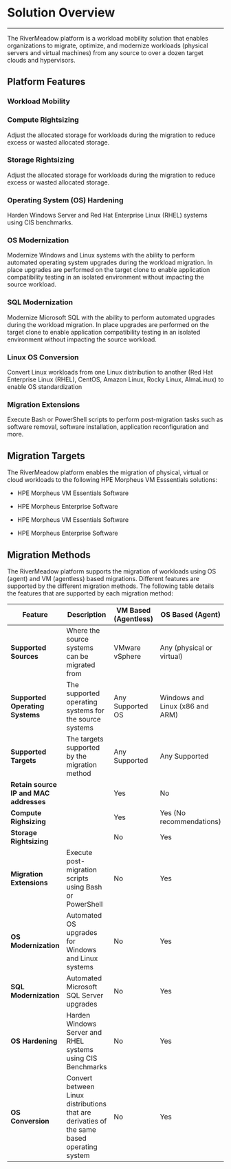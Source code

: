 # Solution Overview
---
The RiverMeadow platform is a workload mobility solution that enables organizations to migrate, optimize, and modernize workloads (physical servers and virtual machines) from any source to over a dozen target clouds and hypervisors.

## Platform Features

### Workload Mobility

### Compute Rightsizing

Adjust the allocated storage for workloads during the migration to reduce excess or wasted allocated storage.

### Storage Rightsizing

Adjust the allocated storage for workloads during the migration to reduce excess or wasted allocated storage.

### Operating System (OS) Hardening

Harden Windows Server and Red Hat Enterprise Linux (RHEL) systems using CIS benchmarks.

### OS Modernization

Modernize Windows and Linux systems with the ability to perform automated operating system upgrades during the workload migration. In place upgrades are performed on the target clone to enable application compatibility testing in an isolated environment without impacting the source workload.

### SQL Modernization

Modernize Microsoft SQL with the ability to perform automated upgrades during the workload migration. In place upgrades are performed on the target clone to enable application compatibility testing in an isolated environment without impacting the source workload.

### Linux OS Conversion

Convert Linux workloads from one Linux distribution to another (Red Hat Enterprise Linux (RHEL), CentOS, Amazon Linux, Rocky Linux, AlmaLinux) to enable OS standardization

### Migration Extensions

Execute Bash or PowerShell scripts to perform post-migration tasks such as software removal, software installation, application reconfiguration and more.

## Migration Targets
The RiverMeadow platform enables the migration of physical, virtual or cloud workloads to the following HPE Morpheus VM Esssentials solutions:




* HPE Morpheus VM Essentials Software
* HPE Morpheus Enterprise Software



* HPE Morpheus VM Essentials Software
* HPE Morpheus Enterprise Software


## Migration Methods
The RiverMeadow platform supports the migration of workloads using OS (agent) and VM (agentless) based migrations. Different features are supported by the different migration methods. The following table details the features that are supported by each migration method:

| Feature | Description | VM Based (Agentless) | OS Based (Agent) |
|---------|--|-----|-----------|
| **Supported Sources** | Where the source systems can be migrated from | VMware vSphere | Any (physical or virtual)|
| **Supported Operating Systems** | The supported operating systems for the source systems | Any Supported OS | Windows and Linux (x86 and ARM) |
| **Supported Targets** | The targets supported by the migration method | Any Supported | Any Supported|
| **Retain source IP and MAC addresses** | | Yes | No |
| **Compute Righsizing** | | Yes | Yes (No recommendations) |
| **Storage Rightsizing** | | No | Yes |
| **Migration Extensions** | Execute post-migration scripts using Bash or PowerShell  |  No | Yes |
| **OS Modernization** | Automated OS upgrades for Windows and Linux systems | No | Yes |
| **SQL Modernization** | Automated Microsoft SQL Server upgrades | No | Yes |
| **OS Hardening** | Harden Windows Server and RHEL systems using CIS Benchmarks | No | Yes |
| **OS Conversion** | Convert between Linux distributions that are derivaties of the same based operating system  |  No | Yes |